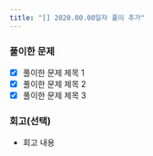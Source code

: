 ```yaml
---
title: "[] 2020.00.00일자 풀이 추가"
---
```


### 풀이한 문제

- [x] 풀이한 문제 제목 1
- [x] 풀이한 문제 제목 2
- [x] 풀이한 문제 제목 3

### 회고(선택)

- 회고 내용
